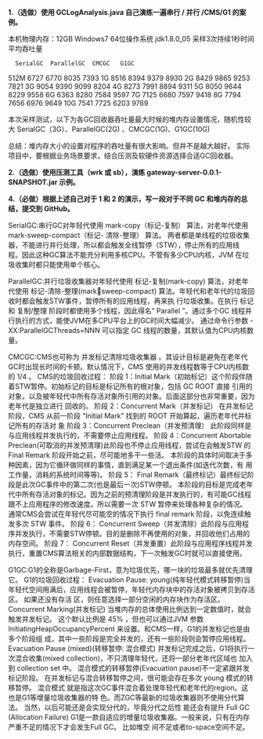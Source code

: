 **1.（选做）使用 GCLogAnalysis.java 自己演练一遍串行 / 并行 /CMS/G1 的案例。**

本机物理内存：12GB   Windows7 64位操作系统   jdk1.8.0_05
采样3次持续1秒时间 平均吞吐量

	  SerialGC	ParallelGC	CMCGC	G1GC
512M	6727	6770	    8035	7393
1G	    8516	8394	    9379	8930
2G	    8429	9865	    9253	7821
3G	    9054	9390	    9099	8204
4G	    8273	7991	    8894	9311
5G	    8050	9644	    8229	9558
6G	    6363	8280	    7584	9597
7G	    7125	6680	    7597	9418
8G	    7794	7656	    6976	9649
10G	    7541	7725	    6203	9769

本次采样测试，以下为各GC回收器吞吐量最大时候的堆内存设置情况，随机性较大
SerialGC（3G）、ParallelGC(2G) 、CMCGC(1G)、G1GC(10G)

总结：堆内存大小的设置对程序的吞吐量有很大影响。但并不是越大越好。
实际项目中，要根据业务场景要求，结合压测及软硬件资源选择合适GC回收器。


**2.（选做）使用压测工具（wrk 或 sb），演练 gateway-server-0.0.1-SNAPSHOT.jar 示例。**

**4.（必做）根据上述自己对于 1 和 2 的演示，写一段对于不同 GC 和堆内存的总结，提交到 GitHub。**

SerialGC:串行GC对年轻代使用 mark-copy（标记-复制） 算法，对老年代使用 mark-sweep-compact（标记- 清除-整理） 算法。 两者都是单线程的垃圾收集器，不能进行并行处理，所以都会触发全线暂停（STW），停止所有的应用线 程。因此这种GC算法不能充分利用多核CPU。不管有多少CPU内核，JVM 在垃圾收集时都只能使用单个核心。

ParallelGC:并行垃圾收集器对年轻代使用 标记-复制(mark-copy) 算法，对老年代使用 标记-清除-整理(marksweep-compact) 算法。年轻代和老年代的垃圾回收时都会触发STW事件，暂停所有的应用线程，再来执 行垃圾收集。在执行 标记 和 复制/整理 阶段时都使用多个线程，因此得名“ Parallel ”。通过多个GC 线程并行执行的方式，能使JVM在多CPU平台上的GC时间大幅减少。
           通过命令行参数 -XX:ParallelGCThreads=NNN 可以指定 GC 线程的数量，其默认值为CPU内核数量。

CMCGC:CMS也可称为 并发标记清除垃圾收集器 。其设计目标是避免在老年代GC时出现长时间的卡顿。默认情况下，CMS 使用的并发线程数等于CPU内核数的 1/4 。
CMS的垃圾回收过程：
阶段 1：Initial Mark（初始标记）这个阶段伴随着STW暂停。初始标记的目标是标记所有的根对象，包括 GC ROOT 直接 引用的对象，以及被年轻代中所有存活对象所引用的对象。后面这部分也非常重要，因为老年代是独立进行
                     回收的。
阶段 2：Concurrent Mark（并发标记） 在并发标记阶段，CMS 从前一阶段 “Initial Mark” 找到的 ROOT 开始算起，遍历老年代并标记所有的存活对 象
阶段 3：Concurrent Preclean（并发预清理） 此阶段同样是与应用线程并发执行的，不需要停止应用线程。
阶段 4：Concurrent Abortable Preclean(可取消的并发预清理)此阶段也不停止应用线程，尝试在会触发STW 的 Final Remark 阶段开始之前，尽可能地多干一些活。 本阶段的具体时间取决于多种因素，因为它循环做同样的事情，直到满足某一个退出条件(如迭代次数，有 用工作量，消耗的系统时间等等)。
阶段 5： Final Remark（最终标记）最终标记阶段是此次GC事件中的第二次(也是最后一次)STW停顿。 本阶段的目标是完成老年代中所有存活对象的标记。因为之前的预清理阶段是并发执行的，有可能GC线程 跟不上应用程序的修改速度。所以需要一次 STW 暂停来处理各种复杂的情况。 通常CMS会尝试在年轻代尽可能空的情况下执行 final remark 阶段，以免连续触发多次 STW 事件。
阶段 6： Concurrent Sweep（并发清除）此阶段与应用程序并发执行，不需要STW停顿。目的是删除不再使用的对象，并回收他们占用的内存空间。 
阶段 7： Concurrent Reset（并发重置）此阶段与应用程序线程并发执行，重置CMS算法相关的内部数据结构，下一次触发GC时就可以直接使用。

G1GC:G1的全称是Garbage-First，意为垃圾优先，哪一块的垃圾最多就优先清理它。
G1的垃圾回收过程：
Evacuation Pause: young(纯年轻代模式转移暂停)当年轻代空间用满后，应用线程会被暂停，年轻代内存块中的存活对象被拷贝到存活区。 如果还没有存活 区，则任意选择一部分空闲的内存块作为存活区。
Concurrent Marking(并发标记) 当堆内存的总体使用比例达到一定数值时，就会触发并发标记。 这个默认比例是 45% ，但也可以通过JVM 参数 InitiatingHeapOccupancyPercent 来设置。和CMS一样，G1的并发标记也是由多个阶段组 成，其中一些阶段是完全并发的，还有一些阶段则会暂停应用线程。
Evacuation Pause (mixed)(转移暂停: 混合模式) 并发标记完成之后，G1将执行一次混合收集(mixed collection)，不只清理年轻代，还将一部分老年代区域也
加入到 collection set 中。 混合模式的转移暂停(Evacuation pause)不一定紧跟并发标记阶段。 在并发标记与混合转移暂停之间，很可能会存在多次 young 模式的转移暂停。 混合模式 就是指这次GC事件混合着处理年轻代和老年代的region。这也是G1等增量垃圾收集器的特 色。而ZGC等最新的垃圾收集器则不使用分代算法。 当然，以后可能还是会实现分代的，毕竟分代之后性 能还会有提升
Full GC (Allocation Failure) G1是一款自适应的增量垃圾收集器。一般来说，只有在内存严重不足的情况下才会发生Full GC。 比如堆空 间不足或者to-space空间不足。
  



